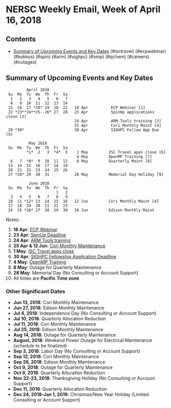 # NERSC Weekly Email, Week of April 16, 2018 #

## Contents ## 

- [Summary of Upcoming Events and Key Dates](#dates)
(#isctravel)
(#ecpwebinar)
(#kokkos)
(#spin)
(#arm)
(#sighpc)
(#omp)
(#qchem)
(#careers)
(#outages)

## Summary of Upcoming Events and Key Dates <a name="dates"/> ##

             April 2018
     Su  Mo  Tu  We  Th  Fr  Sa
      1   2   3   4   5   6   7
      8   9  10  11  12  13  14   
     15  16  17 *18* 19  20  21   18 Apr          ECP Webinar [1]
     22 *23**24**25--26* 27  28   23 Apr          SpinUp applications close [2]
                                  24 Apr          ARM Tools training [3]
                                  25 Apr          Cori Monthly Maint [4]
     29 *30*                      30 Apr          SIGHPC Fellow App Due [5]

              May 2018
     Su  Mo  Tu  We  Th  Fr  Sa
             *1*  2   3  *4*  5    1 May         ISC Travel apps close [6]
                                   4 May         OpenMP Training [7]
      6   7  *8*  9  10  11  12    8 May         Quarterly Maint [8]
     13  14  15  16  17  18  19
     20  21  22  23  24  25  26
     27 *28* 29  30  31           28 May         Memorial Day Holiday [9]

              June 2018
     Su  Mo  Tu  We  Th  Fr  Sa
                          1   2
      3   4   5   6   7   8   9
     10  11 *12* 13  14  15  16   12 Jun         Cori Monthly Maint [4]
     17  18  19  20  21  22  23
     24  25 *26* 27  28  29  30   26 Jun         Edison Monthly Maint 

Notes:
1. **18 Apr**: [ECP Webinar](#ecpwebinar)
2. **23 Apr**: [SpinUp Deadline](#spin)
3. **24 Apr**: [ARM Tools training](#arm)
4. **25 Apr & 12 Jun**: [Cori Monthly Maintenance](#schedout)
5. **1 May**: [ISC Travel apps close](#isctravel)
6. **30 Apr**: [SIGHPC Fellowship Application Deadline](#sighpc)
7. **4 May**: [OpenMP Training](#omp)
8. **8 May**: Outage for Quarterly Maintenance
9. **28 May**: Memorial Day (No Consulting or Account Support)
10. All times are **Pacific Time zone**


### Other Significant Dates ###
- **Jun 13, 2018**: Cori Monthly Maintenance
- **Jun 27, 2018**: Edison Monthly Maintenance
- **Jul  4, 2018**: Independence Day (No Consulting or Account Support)
- **Jul 10, 2018**: Quarterly Allocation Reduction
- **Jul 11, 2018**: Cori Monthly Maintenance
- **Jul 25, 2018**: Edison Monthly Maintenance
- **Aug 14, 2018**: Outage for Quarterly Maintenance
- **August, 2018**: Weekend Power Outage for Electrical Maintenance (schedule to be finalized)
- **Sep  3, 2018**: Labor Day (No Consulting or Account Support)
- **Sep 12, 2018**: Cori Monthly Maintenance
- **Sep 26, 2018**: Edison Monthly Maintenance
- **Oct  9, 2018**: Outage for Quarterly Maintenance
- **Oct  9, 2018**: Quarterly Allocation Reduction
- **Nov 22-23, 2018**: Thanksgiving Holiday (No Consulting or Account Support)
- **Dec 11, 2018**: Quarterly Allocation Reduction
- **Dec 24, 2018-Jan 1, 2019**: Christmas/New Year Holiday (Limited Consulting or Account Support)



